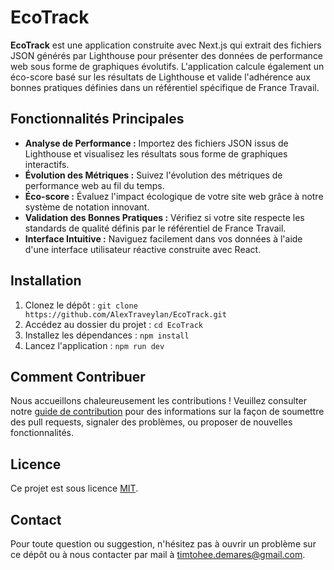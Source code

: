 # EcoTrack

**EcoTrack** est une application construite avec Next.js qui extrait des fichiers JSON générés par Lighthouse pour présenter des données de performance web sous forme de graphiques évolutifs. L'application calcule également un éco-score basé sur les résultats de Lighthouse et valide l'adhérence aux bonnes pratiques définies dans un référentiel spécifique de France Travail.

## Fonctionnalités Principales

- **Analyse de Performance :** Importez des fichiers JSON issus de Lighthouse et visualisez les résultats sous forme de graphiques interactifs.
- **Évolution des Métriques :** Suivez l'évolution des métriques de performance web au fil du temps.
- **Éco-score :** Évaluez l'impact écologique de votre site web grâce à notre système de notation innovant.
- **Validation des Bonnes Pratiques :** Vérifiez si votre site respecte les standards de qualité définis par le référentiel de France Travail.
- **Interface Intuitive :** Naviguez facilement dans vos données à l'aide d'une interface utilisateur réactive construite avec React.

## Installation

1. Clonez le dépôt : `git clone https://github.com/AlexTraveylan/EcoTrack.git`
2. Accédez au dossier du projet : `cd EcoTrack`
3. Installez les dépendances : `npm install`
4. Lancez l'application : `npm run dev`

## Comment Contribuer

Nous accueillons chaleureusement les contributions ! Veuillez consulter notre [guide de contribution](CONTRIBUTING.md) pour des informations sur la façon de soumettre des pull requests, signaler des problèmes, ou proposer de nouvelles fonctionnalités.

## Licence

Ce projet est sous licence [MIT](LICENSE).

## Contact

Pour toute question ou suggestion, n'hésitez pas à ouvrir un problème sur ce dépôt ou à nous contacter par mail à timtohee.demares@gmail.com.
